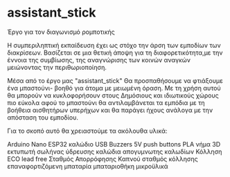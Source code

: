 # assistant_stick
Έργο για τον διαγωνισμό ρομποτικής

Η συμπεριληπτική εκπαίδευση έχει ως στόχο την άρση των εμποδίων των διακρίσεων. 
Βασίζεται σε μια θετική άποψη για τη διαφορετικότητα,με την έννοια της συμβίωσης, της αναγνώρισης των κοινών αναγκών μειώνοντας την περιθωριοποίηση.

Μέσα από το έργο μας "assistant_stick" Θα προσπαθήσουμε να φτιάξουμε ένα μπαστούνι- βοηθό για άτομα με μειωμένη όραση.
Με τη χρήση αυτού θα μπορούν να κυκλοφορήσουν στους Δημόσιους και ιδιωτικούς χώρους πιο εύκολα αφού το μπαστούνι θα αντιλαμβάνεται τα εμπόδια με τη βοήθεια αισθητήρων υπερήχων και θα παράγει ήχους ανάλογα με την απόσταση του εμποδίου.

Για το σκοπό αυτό θα χρειαστούμε τα ακόλουθα υλικά:
 
Arduino Nano ESP32
καλώδιο USB
Buzzers 5V
push buttons
PLA νήμα 3D εκτυπωτή
σωλήνας ύδρευσης
καλώδια
απογυμνωτης καλωδίων
Κόλληση ECO lead free
Σταθμός Απορρόφησης Καπνού
σταθμός κόλλησης
επαναφορτιζόμενη μπαταρία
μπαταριοθήκη
μικροϋλικά
